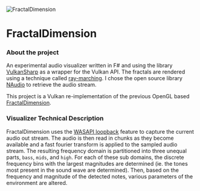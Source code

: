 ![FractalDimension](FractalDimensionVulkan/FractalDimensionLogo.ico)
# FractalDimension

### About the project
An experimental audio visualizer written in F# and using the library [VulkanSharp](https://github.com/mono/VulkanSharp) as a wrapper for the Vulkan API.
The fractals are rendered using a technique called [ray-marching](http://blog.hvidtfeldts.net/index.php/2011/06/distance-estimated-3d-fractals-part-i/).
I chose the open source library [NAudio](https://github.com/naudio/NAudio) to retrieve the audio stream.

This project is a Vulkan re-implementation of the previous OpenGL based [FractalDimension](https://github.com/ryco117/FractalDimension).

### Visualizer Technical Description
FractalDimension uses the [WASAPI loopback](https://docs.microsoft.com/en-us/windows/win32/coreaudio/loopback-recording) 
feature to capture the current audio out stream. The audio is then read in chunks as they become available 
and a fast fourier transform is applied to the sampled audio stream. The resulting frequency domain is partitioned into three unequal parts, 
`bass`, `mids`, and `high`. For each of these sub domains, the discrete frequency bins with the largest magnitudes are determined 
(ie. the tones most present in the sound wave are determined). 
Then, based on the frequency and magnitude of the detected notes, various parameters of the environment are altered.